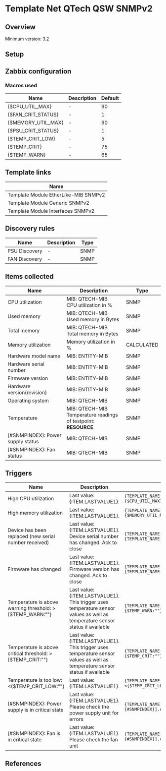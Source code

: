 
# Template Net QTech QSW SNMPv2

## Overview

Minimum version: 3.2  

## Setup


## Zabbix configuration


### Macros used

|Name|Description|Default|
|----|-----------|-------|
|{$CPU_UTIL_MAX}|-|90|
|{$FAN_CRIT_STATUS}|-|1|
|{$MEMORY_UTIL_MAX}|-|90|
|{$PSU_CRIT_STATUS}|-|1|
|{$TEMP_CRIT_LOW}|-|5|
|{$TEMP_CRIT}|-|75|
|{$TEMP_WARN}|-|65|

## Template links

|Name|
|----|
|Template Module EtherLike-MIB SNMPv2|
|Template Module Generic SNMPv2|
|Template Module Interfaces SNMPv2|

## Discovery rules

|Name|Description|Type|
|----|-----------|----|
|PSU Discovery|-|SNMP|
|FAN Discovery|-|SNMP|

## Items collected

|Name|Description|Type|
|----|-----------|----|
|CPU utilization|MIB: QTECH-MIB</br>CPU utilization in %|SNMP|
|Used memory|MIB: QTECH-MIB</br>Used memory in Bytes|SNMP|
|Total memory|MIB: QTECH-MIB</br>Total memory in Bytes|SNMP|
|Memory utilization|Memory utilization in %|CALCULATED|
|Hardware model name|MIB: ENTITY-MIB</br>|SNMP|
|Hardware serial number|MIB: ENTITY-MIB</br>|SNMP|
|Firmware version|MIB: ENTITY-MIB</br>|SNMP|
|Hardware version(revision)|MIB: ENTITY-MIB</br>|SNMP|
|Operating system|MIB: QTECH-MIB</br>|SNMP|
|Temperature|MIB: QTECH-MIB</br>Temperature readings of testpoint: __RESOURCE__|SNMP|
|{#SNMPINDEX}: Power supply status|MIB: QTECH-MIB</br>|SNMP|
|{#SNMPINDEX}: Fan status|MIB: QTECH-MIB</br>|SNMP|


## Triggers

|Name|Description|Expression|
|----|-----------|----|
|High CPU utilization|Last value: {ITEM.LASTVALUE1}.|`{TEMPLATE_NAME:system.cpu.util[switchCpuUsage.0].avg(5m)}>{$CPU_UTIL_MAX}`|
|High memory utilization|Last value: {ITEM.LASTVALUE1}.|`{TEMPLATE_NAME:vm.memory.pused[vm.memory.pused.0].avg(5m)}>{$MEMORY_UTIL_MAX}`|
|Device has been replaced (new serial number received)|Last value: {ITEM.LASTVALUE1}.</br>Device serial number has changed. Ack to close|`{TEMPLATE_NAME:system.hw.serialnumber.diff()}=1 and {TEMPLATE_NAME:system.hw.serialnumber.strlen()}>0`|
|Firmware has changed|Last value: {ITEM.LASTVALUE1}.</br>Firmware version has changed. Ack to close|`{TEMPLATE_NAME:system.hw.firmware.diff()}=1 and {TEMPLATE_NAME:system.hw.firmware.strlen()}>0`|
|Temperature is above warning threshold: >{$TEMP_WARN:""}|Last value: {ITEM.LASTVALUE1}.</br>This trigger uses temperature sensor values as well as temperature sensor status if available|`{TEMPLATE_NAME:sensor.temp.value[switchTemperature.0].avg(5m)}>{$TEMP_WARN:""}`|
|Temperature is above critical threshold: >{$TEMP_CRIT:""}|Last value: {ITEM.LASTVALUE1}.</br>This trigger uses temperature sensor values as well as temperature sensor status if available|`{TEMPLATE_NAME:sensor.temp.value[switchTemperature.0].avg(5m)}>{$TEMP_CRIT:""}`|
|Temperature is too low: <{$TEMP_CRIT_LOW:""}|Last value: {ITEM.LASTVALUE1}.|`{TEMPLATE_NAME:sensor.temp.value[switchTemperature.0].avg(5m)}<{$TEMP_CRIT_LOW:""}`|
|{#SNMPINDEX}: Power supply is in critical state|Last value: {ITEM.LASTVALUE1}.</br>Please check the power supply unit for errors|`{TEMPLATE_NAME:sensor.psu.status[sysPowerStatus.{#SNMPINDEX}].count(#1,{$PSU_CRIT_STATUS},eq)}=1`|
|{#SNMPINDEX}: Fan is in critical state|Last value: {ITEM.LASTVALUE1}.</br>Please check the fan unit|`{TEMPLATE_NAME:sensor.fan.status[sysFanStatus.{#SNMPINDEX}].count(#1,{$FAN_CRIT_STATUS},eq)}=1`|

## References

